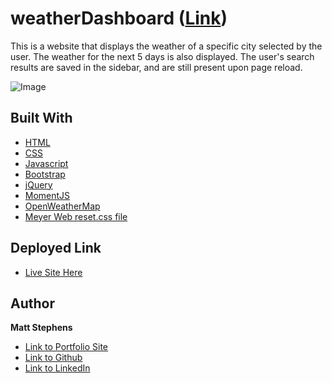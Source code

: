 # weatherDashboard **([Link](https://mstephen19.github.io/weatherDashboard))**

This is a website that displays the weather of a specific city selected by the user. The weather for the next 5 days is also displayed. The user's search results are saved in the sidebar, and are still present upon page reload.

![Image](./assets/images/siteDemo.gif)

## Built With

* [HTML](https://developer.mozilla.org/en-US/docs/Web/HTML)
* [CSS](https://developer.mozilla.org/en-US/docs/Web/CSS)
* [Javascript](https://developer.mozilla.org/en-US/docs/Web/JavaScript)
* [Bootstrap](https://getbootstrap.com/)
* [jQuery](https://jquery.com/)
* [MomentJS](https://momentjs.com/)
* [OpenWeatherMap](https://openweathermap.org/)
* [Meyer Web reset.css file](https://meyerweb.com/eric/tools/css/reset/)

## Deployed Link

* [Live Site Here](https://mstephen19.github.io/weatherDashboard)

## Author

**Matt Stephens** 

- [Link to Portfolio Site](https://mstephen19.github.io)
- [Link to Github](https://github.com/mstephen19)
- [Link to LinkedIn](https://www.linkedin.com/mstephen19)